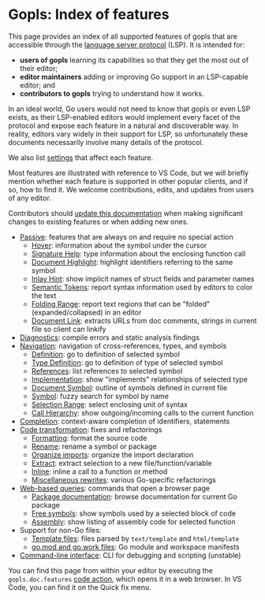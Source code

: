 # Gopls: Index of features

This page provides an index of all supported features of gopls that
are accessible through the [language server protocol](https://microsoft.github.io/language-server-protocol/) (LSP).
It is intended for:
- **users of gopls** learning its capabilities so that they get the most out of their editor;
- **editor maintainers** adding or improving Go support in an LSP-capable editor; and
- **contributors to gopls** trying to understand how it works.

In an ideal world, Go users would not need to know that gopls or even
LSP exists, as their LSP-enabled editors would implement every facet
of the protocol and expose each feature in a natural and discoverable
way. In reality, editors vary widely in their support for LSP, so
unfortunately these documents necessarily involve many details of the
protocol.

We also list [settings](../settings.md) that affect each feature.

Most features are illustrated with reference to VS Code, but we will
briefly mention whether each feature is supported in other popular
clients, and if so, how to find it. We welcome contributions, edits,
and updates from users of any editor.

Contributors should [update this documentation](../contributing.md#documentation)
when making significant changes to existing features or when adding new ones.

- [Passive](passive.md): features that are always on and require no special action
  - [Hover](passive.md#hover): information about the symbol under the cursor
  - [Signature Help](passive.md#signature-help): type information about the enclosing function call
  - [Document Highlight](passive.md#document-highlight): highlight identifiers referring to the same symbol
  - [Inlay Hint](passive.md#inlay-hint): show implicit names of struct fields and parameter names
  - [Semantic Tokens](passive.md#semantic-tokens): report syntax information used by editors to color the text
  - [Folding Range](passive.md#folding-range): report text regions that can be "folded" (expanded/collapsed) in an editor
  - [Document Link](passive.md#document-link): extracts URLs from doc comments, strings in current file so client can linkify
- [Diagnostics](diagnostics.md): compile errors and static analysis findings
- [Navigation](navigation.md): navigation of cross-references, types, and symbols
  - [Definition](navigation.md#definition): go to definition of selected symbol
  - [Type Definition](navigation.md#type-definition): go to definition of type of selected symbol
  - [References](navigation.md#references): list references to selected symbol
  - [Implementation](navigation.md#implementation): show "implements" relationships of selected type
  - [Document Symbol](navigation.md#document-symbol): outline of symbols defined in current file
  - [Symbol](navigation.md#symbol): fuzzy search for symbol by name
  - [Selection Range](navigation.md#selection-range): select enclosing unit of syntax
  - [Call Hierarchy](navigation.md#call-hierarchy): show outgoing/incoming calls to the current function
- [Completion](completion.md): context-aware completion of identifiers, statements
- [Code transformation](transformation.md): fixes and refactorings
  - [Formatting](transformation.md#formatting): format the source code
  - [Rename](transformation.md#rename): rename a symbol or package
  - [Organize imports](transformation.md#source.organizeImports): organize the import declaration
  - [Extract](transformation.md#refactor.extract): extract selection to a new file/function/variable
  - [Inline](transformation.md#refactor.inline.call): inline a call to a function or method
  - [Miscellaneous rewrites](transformation.md#refactor.rewrite): various Go-specific refactorings
- [Web-based queries](web.md): commands that open a browser page
  - [Package documentation](web.md#doc): browse documentation for current Go package
  - [Free symbols](web.md#freesymbols): show symbols used by a selected block of code
  - [Assembly](web.md#assembly): show listing of assembly code for selected function
- Support for non-Go files:
  - [Template files](templates.md): files parsed by `text/template` and `html/template`
  - [go.mod and go.work files](modfiles.md): Go module and workspace manifests
- [Command-line interface](../command-line.md): CLI for debugging and scripting (unstable)

You can find this page from within your editor by executing the
`gopls.doc.features` [code action](transformation.md#code-actions),
which opens it in a web browser.
In VS Code, you can find it on the Quick fix menu.
